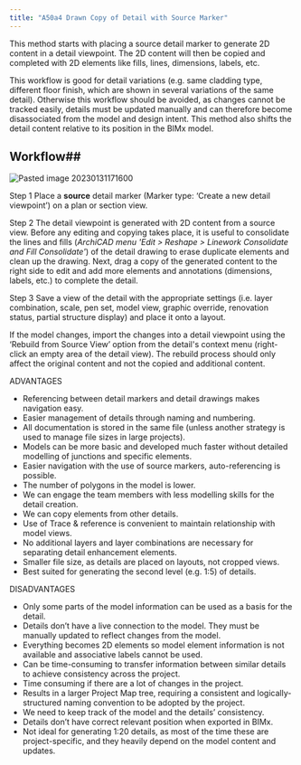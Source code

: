```yaml
---
title: "A50a4 Drawn Copy of Detail with Source Marker"
---
```

This method starts with placing a source detail marker to generate 2D content in a detail viewpoint. The 2D content will then be copied and completed with 2D elements like fills, lines, dimensions, labels, etc.

This workflow is good for detail variations (e.g. same cladding type, different floor finish, which are shown in several variations of the same detail).
Otherwise this workflow should be avoided, as changes cannot be tracked easily, details must be updated manually and can therefore become disassociated from the model and design intent.
This method also shifts the detail content relative to its position in the BIMx model.

## Workflow##

![Pasted image 20230131171600](notes/1_Documentation%20Codex/1d_ArchiCAD/_assets/Pasted%20image%2020230131171600.png)

Step 1
Place a **source** detail marker (Marker type: ‘Create a new detail viewpoint’) on a plan or section view.

Step 2
The detail viewpoint is generated with 2D content from a source view. Before any editing and copying takes place, it is useful to consolidate the lines and fills (*ArchiCAD menu 'Edit > Reshape > Linework Consolidate and Fill Consolidate'*) of the detail drawing to erase duplicate elements and clean up the drawing. Next, drag a copy of the generated content to the right side to edit and add more elements and annotations (dimensions, labels, etc.) to complete the detail.

Step 3
Save a view of the detail with the appropriate settings (i.e. layer combination, scale, pen set, model view, graphic override, renovation status, partial structure display) and place it onto a layout.

If the model changes, import the changes into a detail viewpoint using the ‘Rebuild from Source View’ option from the detail's context menu (right-click an empty area of the detail view). The rebuild process should only affect the original content and not the copied and additional content.

ADVANTAGES
- Referencing between detail markers and detail drawings makes navigation easy.  
- Easier management of details through naming and numbering.
- All documentation is stored in the same file (unless another strategy is used to manage file sizes in large projects).
- Models can be more basic and developed much faster without detailed modelling of junctions and specific elements.
- Easier navigation with the use of source markers, auto-referencing is possible.
- The number of polygons in the model is lower.
- We can engage the team members with less modelling skills for the detail creation.
- We can copy elements from other details.
- Use of Trace & reference is convenient to maintain relationship with model views.
- No additional layers and layer combinations are necessary for separating detail enhancement elements.
- Smaller file size, as details are placed on layouts, not cropped views.
- Best suited for generating the second level (e.g. 1:5) of details.

DISADVANTAGES
- Only some parts of the model information can be used as a basis for the detail.
- Details don’t have a live connection to the model. They must be manually updated to reflect changes from the model.
- Everything becomes 2D elements so model element information is not available and associative labels cannot be used.
- Can be time-consuming to transfer information between similar details to achieve consistency across the project.
- Time consuming if there are a lot of changes in the project.
- Results in a larger Project Map tree, requiring a consistent and logically-structured naming convention to be adopted by the project.
- We need to keep track of the model and the details’ consistency.
- Details don’t have correct relevant position when exported in BIMx.
- Not ideal for generating 1:20 details, as most of the time these are project-specific, and they heavily depend on the model content and updates.